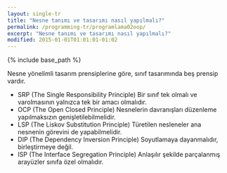 ```yaml
---
layout: single-tr
title: "Nesne tanımı ve tasarımı nasıl yapılmalı?"
permalink: /programming-tr/programlama02oop/
excerpt: "Nesne tanımı ve tasarımı nasıl yapılmalı?"
modified: 2015-01-01T01:01:01-01:02
---
```


{% include base_path %}

Nesne yönelimli tasarım prensiplerine göre, sınıf tasarımında beş prensip vardır.

- SRP (The Single Responsibility Principle) Bir sınıf tek olmalı ve varolmasının yalnızca tek bir amacı olmalıdır.
- OCP (The Open Closed Principle) Nesnelerin davranışları düzenleme yapılmaksızın genişletilebilmelidir.
- LSP (The Liskov Substitution Principle) Türetilen nesleneler ana nesnenin görevini de yapabilmelidir.
- DIP (The Dependency Inversion Principle) Soyutlamaya dayanmalıdır, birleştirmeye değil.
- ISP (The Interface Segregation Principle) Anlaşılır şekilde parçalanmış arayüzler sınıfa özel olmalıdır.